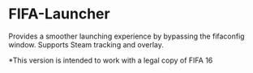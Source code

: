 # FIFA-Launcher

Provides a smoother launching experience by bypassing the fifaconfig window. Supports Steam tracking and overlay.

*This version is intended to work with a legal copy of FIFA 16
